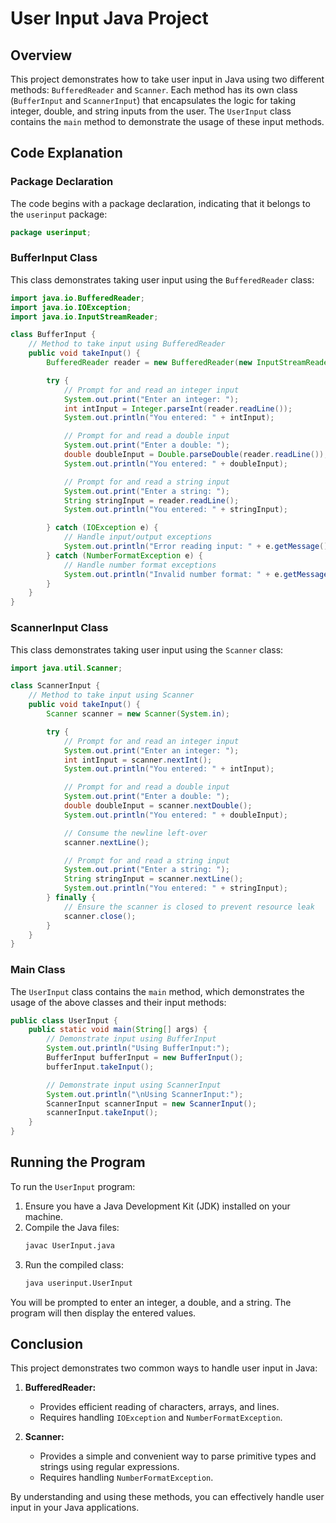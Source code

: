 # User Input Java Project

## Overview

This project demonstrates how to take user input in Java using two different methods: `BufferedReader` and `Scanner`. Each method has its own class (`BufferInput` and `ScannerInput`) that encapsulates the logic for taking integer, double, and string inputs from the user. The `UserInput` class contains the `main` method to demonstrate the usage of these input methods.

## Code Explanation

### Package Declaration

The code begins with a package declaration, indicating that it belongs to the `userinput` package:
```java
package userinput;
```

### BufferInput Class

This class demonstrates taking user input using the `BufferedReader` class:
```java
import java.io.BufferedReader;
import java.io.IOException;
import java.io.InputStreamReader;

class BufferInput {
    // Method to take input using BufferedReader
    public void takeInput() {
        BufferedReader reader = new BufferedReader(new InputStreamReader(System.in));

        try {
            // Prompt for and read an integer input
            System.out.print("Enter an integer: ");
            int intInput = Integer.parseInt(reader.readLine());
            System.out.println("You entered: " + intInput);

            // Prompt for and read a double input
            System.out.print("Enter a double: ");
            double doubleInput = Double.parseDouble(reader.readLine());
            System.out.println("You entered: " + doubleInput);

            // Prompt for and read a string input
            System.out.print("Enter a string: ");
            String stringInput = reader.readLine();
            System.out.println("You entered: " + stringInput);

        } catch (IOException e) {
            // Handle input/output exceptions
            System.out.println("Error reading input: " + e.getMessage());
        } catch (NumberFormatException e) {
            // Handle number format exceptions
            System.out.println("Invalid number format: " + e.getMessage());
        }
    }
}
```

### ScannerInput Class

This class demonstrates taking user input using the `Scanner` class:
```java
import java.util.Scanner;

class ScannerInput {
    // Method to take input using Scanner
    public void takeInput() {
        Scanner scanner = new Scanner(System.in);

        try {
            // Prompt for and read an integer input
            System.out.print("Enter an integer: ");
            int intInput = scanner.nextInt();
            System.out.println("You entered: " + intInput);

            // Prompt for and read a double input
            System.out.print("Enter a double: ");
            double doubleInput = scanner.nextDouble();
            System.out.println("You entered: " + doubleInput);

            // Consume the newline left-over
            scanner.nextLine();

            // Prompt for and read a string input
            System.out.print("Enter a string: ");
            String stringInput = scanner.nextLine();
            System.out.println("You entered: " + stringInput);
        } finally {
            // Ensure the scanner is closed to prevent resource leak
            scanner.close();
        }
    }
}
```

### Main Class

The `UserInput` class contains the `main` method, which demonstrates the usage of the above classes and their input methods:
```java
public class UserInput {
    public static void main(String[] args) {
        // Demonstrate input using BufferInput
        System.out.println("Using BufferInput:");
        BufferInput bufferInput = new BufferInput();
        bufferInput.takeInput();

        // Demonstrate input using ScannerInput
        System.out.println("\nUsing ScannerInput:");
        ScannerInput scannerInput = new ScannerInput();
        scannerInput.takeInput();
    }
}
```

## Running the Program

To run the `UserInput` program:

1. Ensure you have a Java Development Kit (JDK) installed on your machine.
2. Compile the Java files:
   ```sh
   javac UserInput.java
   ```
3. Run the compiled class:
   ```sh
   java userinput.UserInput
   ```

You will be prompted to enter an integer, a double, and a string. The program will then display the entered values.

## Conclusion

This project demonstrates two common ways to handle user input in Java:

1. **BufferedReader:**
   - Provides efficient reading of characters, arrays, and lines.
   - Requires handling `IOException` and `NumberFormatException`.

2. **Scanner:**
   - Provides a simple and convenient way to parse primitive types and strings using regular expressions.
   - Requires handling `NumberFormatException`.

By understanding and using these methods, you can effectively handle user input in your Java applications.